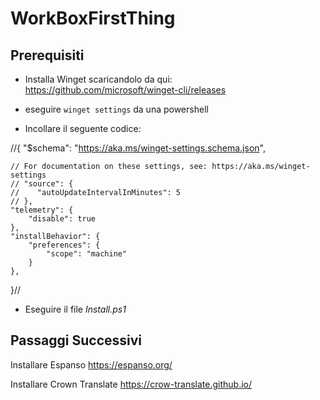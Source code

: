 # WorkBoxFirstThing

## Prerequisiti

- Installa Winget scaricandolo da qui: https://github.com/microsoft/winget-cli/releases

- eseguire `winget settings` da una powershell

- Incollare il seguente codice:

    
//{
    "$schema": "https://aka.ms/winget-settings.schema.json",

    // For documentation on these settings, see: https://aka.ms/winget-settings
    // "source": {
    //    "autoUpdateIntervalInMinutes": 5
    // },
    "telemetry": {
        "disable": true
    },
    "installBehavior": {
        "preferences": {
            "scope": "machine"
        }
    },
}//

- Eseguire il file *Install.ps1*

## Passaggi Successivi

Installare Espanso  https://espanso.org/

Installare Crown Translate https://crow-translate.github.io/
